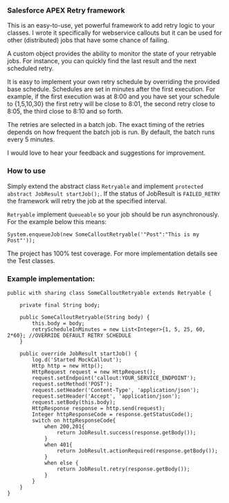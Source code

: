 ### Salesforce APEX Retry framework

This is an easy-to-use, yet powerful framework to add retry logic to your classes. I wrote it specifically for webservice callouts but it can be used for other (distributed) jobs that have some chance of failing. 

A custom object provides the ability to monitor the state of your retryable jobs. For instance, you can quickly find the last result and the next scheduled retry. 

It is easy to implement your own retry schedule by overriding the provided base schedule. Schedules are set in minutes after the first execution. For example, if the first execution was at 8:00 and you have set your schedule to {1,5,10,30} the first retry will be close to 8:01, the second retry close to 8:05, the third close to 8:10 and so forth. 

The retries are selected in a batch job. The exact timing of the retries depends on how frequent the batch job is run. By default, the batch runs every 5 minutes. 

I would love to hear your feedback and suggestions for improvement.

### How to use

Simply extend the abstract class `Retryable` and implement `protected abstract JobResult startJob();`. If the status of JobResult is `FAILED_RETRY` the framework will retry the job at the specified interval. 

`Retryable` implement `Queueable` so your job should be run asynchronously. For the example below this means:
```apex
System.enqueueJob(new SomeCalloutRetryable('"Post":"This is my Post"'));
```
The project has 100% test coverage. For more implementation details see the Test classes. 

### Example implementation: 

```apex
public with sharing class SomeCalloutRetryable extends Retryable {

    private final String body;

    public SomeCalloutRetryable(String body) {
        this.body = body;
        retryScheduleInMinutes = new List<Integer>{1, 5, 25, 60, 2*60}; //OVERRIDE DEFAULT RETRY SCHEDULE
    }

    public override JobResult startJob() {
        log.d('Started MockCallout');
        Http http = new Http();
        HttpRequest request = new HttpRequest();
        request.setEndpoint('callout:YOUR_SERVICE_ENDPOINT');
        request.setMethod('POST');
        request.setHeader('Content-Type', 'application/json');
        request.setHeader('Accept', 'application/json');
        request.setBody(this.body);
        HttpResponse response = http.send(request);
        Integer httpResponseCode = response.getStatusCode();
        switch on httpResponseCode{
            when 200,201{
                return JobResult.success(response.getBody());
            }
            when 401{
                return JobResult.actionRequired(response.getBody());
            }
            when else {
                return JobResult.retry(response.getBody());
            }
        }
    }
}

```
